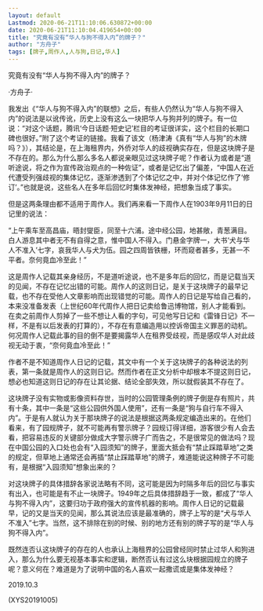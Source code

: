 ```yaml
---
layout: default
Lastmod: 2020-06-21T11:10:06.630872+00:00
date: 2020-06-21T11:10:04.419654+00:00
title: "究竟有没有“华人与狗不得入内”的牌子？"
author: "方舟子"
tags: [牌子,周作人,人与狗,日记,华人]
---
```


究竟有没有“华人与狗不得入内”的牌子？

·方舟子·

我发出《“华人与狗不得入内”的联想》之后，有些人仍然认为“华人与狗不得入内”的说法是以讹传讹，历史上没有这么一块把华人与狗并列的牌子。有一位说：“对这个话题，腾讯‘今日话题·短史记’栏目的考证很详实，这个栏目的长期口碑也很好。”附了这个考证的链接。我看了该文（杨津涛《真有“华人与狗”的木牌吗？》），其结论是，在上海租界内，外侨对华人的歧视确实存在，但是这块牌子是不存在的。那么为什么那么多名人都说亲眼见过这块牌子呢？作者认为或者是“道听途说，将之作为宣传政治观点的一种佐证”，或者是记忆出了偏差，“中国人在近代遭受列强歧视的集体记忆，逐渐渗透到了个体记忆之中，并对个体记忆作了‘修订’。”也就是说，这些名人在多年后回忆时集体发神经，把想象当成了事实。

但是这两条理由都不适用于周作人。我们再来看一下周作人在1903年9月11日的日记里的说法：

“上午乘车至高昌庙，晤封燮臣，同至十六浦。途中经公园，地甚敞，青葱满目。白人游息其中者无不有自得之意，惟中国人不得入。门悬金字牌一，大书‘犬与华人不准入’七字，哀我华人与犬为伍。园之四周皆铁栅，环而窥者甚多，无甚一不平者。奈何竟血冷至此！”

这是周作人记载其亲身经历，不是道听途说，也不是多年后的回忆，而是记载当天的见闻，不存在记忆出错的可能。周作人的这则日记，是关于这块牌子的最早记载，也不存在受他人文章影响而出现错觉的可能。周作人的日记是写给自己看的，本来没准备发表（上世纪60年代周作人把日记卖给鲁迅博物馆，别人才能看到。在卖之前周作人剪掉了一些不想让人看的字句，可见他写日记和《雷锋日记》不一样，不是有以后发表的打算的），不存在有意编造用以控诉帝国主义罪恶的动机。何况周作人记载此事的目的倒不是要揭露华人在租界受歧视，而是感叹华人对此歧视无动于衷，“奈何竟血冷至此！”

作者不是不知道周作人日记的记载，其文中有一个关于这块牌子的各种说法的列表，第一条就是周作人的这则日记。然而作者在正文分析中却根本不提这则日记，想必也知道这则日记的存在让其论据、结论全部失效，所以就假装其不存在了。

这块牌子没有实物或影像资料存世，当时的公园管理条例的牌子倒是存有照片，共有十条，其中一条是“这些公园供外国人使用”，还有一条是“狗与自行车不得入内”。于是有人就认为关于那块牌子的说法是根据这两条规定编造出来的。在他们看来，有了园规牌子，就不可能再有警示牌子？园规订得详细，游客很少有人会去看，把容易违反的关键部分做成大字警示牌子广而告之，不是很常见的做法吗？现在中国公园的入口处也会有“入园须知”的牌子，里面大抵会有“禁止踩踏草地”之类的规定，但草地上通常还会再插“禁止踩踏草地”的牌子，难道能说这种牌子不可能有，是根据“入园须知”想象出来的？

对这块牌子的具体措辞各家说法略有不同，这可能是因为时隔多年后的回忆与事实有出入，也可能是有不止一块牌子。1949年之后具体措辞趋于一致，都成了“华人与狗不得入内”，这要归功于政府强大的宣传机器的影响。周作人日记的记载最早，记的又是当天的见闻，那么其说法应该是最准确的，牌子上写的是“犬与华人不准入”七字。当然，这不排除在别的时候、别的地方还有别的牌子写的是“华人与狗不得入内”。

既然连否认这块牌子的存在的人也承认上海租界的公园曾经同时禁止过华人和狗进入，那么为什么要无视基本事实和逻辑，断然否认有过这么块根据园规立的牌子呢？意义何在？难道是为了说明中国的名人喜欢一起撒谎或是集体发神经？

2019.10.3

(XYS20191005)

